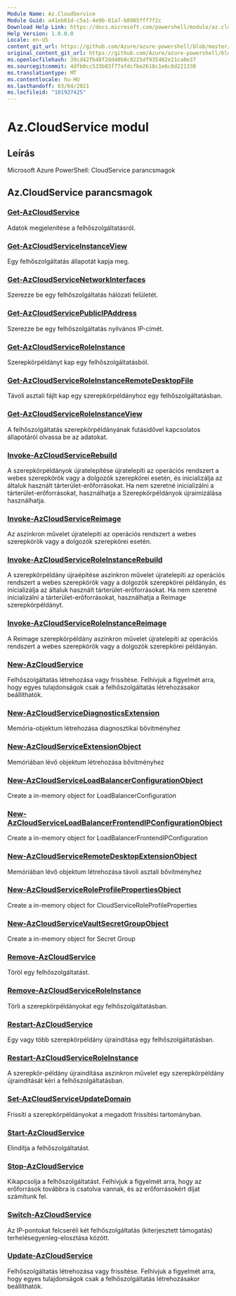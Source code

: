 ```yaml
---
Module Name: Az.CloudService
Module Guid: a41eb61d-c5a1-4e9b-81a7-b8905fff7f2c
Download Help Link: https://docs.microsoft.com/powershell/module/az.cloudservice
Help Version: 1.0.0.0
Locale: en-US
content_git_url: https://github.com/Azure/azure-powershell/blob/master/src/CloudService/help/Az.CloudService.md
original_content_git_url: https://github.com/Azure/azure-powershell/blob/master/src/CloudService/help/Az.CloudService.md
ms.openlocfilehash: 39cd42fb48f2dd40b8c8225df935402e21ca0e37
ms.sourcegitcommit: 4dfb0cc533b83f77afdcfbe2618c1e6c8d221330
ms.translationtype: MT
ms.contentlocale: hu-HU
ms.lasthandoff: 03/04/2021
ms.locfileid: "101927425"
---
```

# Az.CloudService modul
## Leírás
Microsoft Azure PowerShell: CloudService parancsmagok

## Az.CloudService parancsmagok
### [Get-AzCloudService](Get-AzCloudService.md)
Adatok megjelenítése a felhőszolgáltatásról.

### [Get-AzCloudServiceInstanceView](Get-AzCloudServiceInstanceView.md)
Egy felhőszolgáltatás állapotát kapja meg.

### [Get-AzCloudServiceNetworkInterfaces](Get-AzCloudServiceNetworkInterfaces.md)
Szerezze be egy felhőszolgáltatás hálózati felületét.

### [Get-AzCloudServicePublicIPAddress](Get-AzCloudServicePublicIPAddress.md)
Szerezze be egy felhőszolgáltatás nyilvános IP-címét.

### [Get-AzCloudServiceRoleInstance](Get-AzCloudServiceRoleInstance.md)
Szerepkörpéldányt kap egy felhőszolgáltatásból.

### [Get-AzCloudServiceRoleInstanceRemoteDesktopFile](Get-AzCloudServiceRoleInstanceRemoteDesktopFile.md)
Távoli asztali fájlt kap egy szerepkörpéldányhoz egy felhőszolgáltatásban.

### [Get-AzCloudServiceRoleInstanceView](Get-AzCloudServiceRoleInstanceView.md)
A felhőszolgáltatás szerepkörpéldányának futásidővel kapcsolatos állapotáról olvassa be az adatokat.

### [Invoke-AzCloudServiceRebuild](Invoke-AzCloudServiceRebuild.md)
A szerepkörpéldányok újratelepítése újratelepíti az operációs rendszert a webes szerepkörök vagy a dolgozók szerepkörei esetén, és inicializálja az általuk használt tárterület-erőforrásokat.
Ha nem szeretné inicializálni a tárterület-erőforrásokat, használhatja a Szerepkörpéldányok újraimizálása használhatja.

### [Invoke-AzCloudServiceReimage](Invoke-AzCloudServiceReimage.md)
Az aszinkron művelet újratelepíti az operációs rendszert a webes szerepkörök vagy a dolgozók szerepkörei esetén.

### [Invoke-AzCloudServiceRoleInstanceRebuild](Invoke-AzCloudServiceRoleInstanceRebuild.md)
A szerepkörpéldány újraépítése aszinkron művelet újratelepíti az operációs rendszert a webes szerepkörök vagy a dolgozók szerepkörei példányán, és inicializálja az általuk használt tárterület-erőforrásokat.
Ha nem szeretné inicializálni a tárterület-erőforrásokat, használhatja a Reimage szerepkörpéldányt.

### [Invoke-AzCloudServiceRoleInstanceReimage](Invoke-AzCloudServiceRoleInstanceReimage.md)
A Reimage szerepkörpéldány aszinkron művelet újratelepíti az operációs rendszert a webes szerepkörök vagy a dolgozók szerepkörei példányán.

### [New-AzCloudService](New-AzCloudService.md)
Felhőszolgáltatás létrehozása vagy frissítése.
Felhívjuk a figyelmét arra, hogy egyes tulajdonságok csak a felhőszolgáltatás létrehozásakor beállíthatók.

### [New-AzCloudServiceDiagnosticsExtension](New-AzCloudServiceDiagnosticsExtension.md)
Memória-objektum létrehozása diagnosztikai bővítményhez

### [New-AzCloudServiceExtensionObject](New-AzCloudServiceExtensionObject.md)
Memóriában lévő objektum létrehozása bővítményhez

### [New-AzCloudServiceLoadBalancerConfigurationObject](New-AzCloudServiceLoadBalancerConfigurationObject.md)
Create a in-memory object for LoadBalancerConfiguration

### [New-AzCloudServiceLoadBalancerFrontendIPConfigurationObject](New-AzCloudServiceLoadBalancerFrontendIPConfigurationObject.md)
Create a in-memory object for LoadBalancerFrontendIPConfiguration

### [New-AzCloudServiceRemoteDesktopExtensionObject](New-AzCloudServiceRemoteDesktopExtensionObject.md)
Memóriában lévő objektum létrehozása távoli asztali bővítményhez

### [New-AzCloudServiceRoleProfilePropertiesObject](New-AzCloudServiceRoleProfilePropertiesObject.md)
Create a in-memory object for CloudServiceRoleProfileProperties

### [New-AzCloudServiceVaultSecretGroupObject](New-AzCloudServiceVaultSecretGroupObject.md)
Create a in-memory object for Secret Group

### [Remove-AzCloudService](Remove-AzCloudService.md)
Töröl egy felhőszolgáltatást.

### [Remove-AzCloudServiceRoleInstance](Remove-AzCloudServiceRoleInstance.md)
Törli a szerepkörpéldányokat egy felhőszolgáltatásban.

### [Restart-AzCloudService](Restart-AzCloudService.md)
Egy vagy több szerepkörpéldány újraindítása egy felhőszolgáltatásban.

### [Restart-AzCloudServiceRoleInstance](Restart-AzCloudServiceRoleInstance.md)
A szerepkör-példány újraindítása aszinkron művelet egy szerepkörpéldány újraindítását kéri a felhőszolgáltatásban.

### [Set-AzCloudServiceUpdateDomain](Set-AzCloudServiceUpdateDomain.md)
Frissíti a szerepkörpéldányokat a megadott frissítési tartományban.

### [Start-AzCloudService](Start-AzCloudService.md)
Elindítja a felhőszolgáltatást.

### [Stop-AzCloudService](Stop-AzCloudService.md)
Kikapcsolja a felhőszolgáltatást.
Felhívjuk a figyelmét arra, hogy az erőforrások továbbra is csatolva vannak, és az erőforrásokért díjat számítunk fel.

### [Switch-AzCloudService](Switch-AzCloudService.md)
Az IP-pontokat felcseréli két felhőszolgáltatás (kiterjesztett támogatás) terhelésegyenleg-elosztása között.

### [Update-AzCloudService](Update-AzCloudService.md)
Felhőszolgáltatás létrehozása vagy frissítése.
Felhívjuk a figyelmét arra, hogy egyes tulajdonságok csak a felhőszolgáltatás létrehozásakor beállíthatók.

